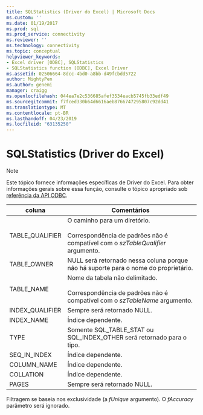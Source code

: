 ```yaml
---
title: SQLStatistics (Driver do Excel) | Microsoft Docs
ms.custom: ''
ms.date: 01/19/2017
ms.prod: sql
ms.prod_service: connectivity
ms.reviewer: ''
ms.technology: connectivity
ms.topic: conceptual
helpviewer_keywords:
- Excel driver [ODBC], SQLStatistics
- SQLStatistics function [ODBC], Excel Driver
ms.assetid: 02506664-8dcc-4bd0-a8bb-d49fcbdd5722
author: MightyPen
ms.author: genemi
manager: craigg
ms.openlocfilehash: 044ea7e2c536685afef3534eacb5745fb33edf49
ms.sourcegitcommit: f7fced330b64d6616aeb8766747295807c92dd41
ms.translationtype: MT
ms.contentlocale: pt-BR
ms.lasthandoff: 04/23/2019
ms.locfileid: "63135250"
---
```

# <a name="sqlstatistics-excel-driver"></a>SQLStatistics (Driver do Excel)
> [!NOTE]  
>  Este tópico fornece informações específicas de Driver do Excel. Para obter informações gerais sobre essa função, consulte o tópico apropriado sob [referência da API ODBC](../../odbc/reference/syntax/odbc-api-reference.md).  
  
|coluna|Comentários|  
|------------|--------------|  
|TABLE_QUALIFIER|O caminho para um diretório.<br /><br /> Correspondência de padrões não é compatível com o *szTableQualifier* argumento.|  
|TABLE_OWNER|NULL será retornado nessa coluna porque não há suporte para o nome do proprietário.|  
|TABLE_NAME|Nome da tabela não delimitado.<br /><br /> Correspondência de padrões não é compatível com o *szTableName* argumento.|  
|INDEX_QUALIFIER|Sempre será retornado NULL.|  
|INDEX_NAME|Índice dependente.|  
|TYPE|Somente SQL_TABLE_STAT ou SQL_INDEX_OTHER será retornado para o tipo.|  
|SEQ_IN_INDEX|Índice dependente.|  
|COLUMN_NAME|Índice dependente.|  
|COLLATION|Índice dependente.|  
|PAGES|Sempre será retornado NULL.|  
  
 Filtragem se baseia nos exclusividade (a *fUnique* argumento). O *fAccuracy* parâmetro será ignorado.
